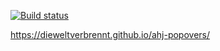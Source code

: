 [![Build status](https://ci.appveyor.com/api/projects/status/8i1n738pdtp2q93j?svg=true)](https://ci.appveyor.com/project/dieweltverbrennt/ahj-popovers)

https://dieweltverbrennt.github.io/ahj-popovers/
